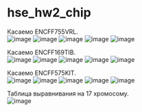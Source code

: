 # hse_hw2_chip

Касаемо ENCFF755VRL.
\
![image](https://github.com/flexbutton/hse_hw2_chip/assets/153866219/16f92088-99ca-4005-afa3-b0d802f2f325)
![image](https://github.com/flexbutton/hse_hw2_chip/assets/153866219/896d8322-b439-44c9-a2d0-de58d1e140b3)
![image](https://github.com/flexbutton/hse_hw2_chip/assets/153866219/4c05a453-f4fb-4496-8628-aea4b3d14753)
![image](https://github.com/flexbutton/hse_hw2_chip/assets/153866219/64b94649-1d1d-43bf-a2db-c826507b2aee)
![image](https://github.com/flexbutton/hse_hw2_chip/assets/153866219/664120de-2d8a-412a-ad97-c286a4054301)

Касаемо ENCFF169TIB.
\
![image](https://github.com/flexbutton/hse_hw2_chip/assets/153866219/0f93e525-3211-4557-89ae-71533675c7d6)
![image](https://github.com/flexbutton/hse_hw2_chip/assets/153866219/5f974196-3cec-4831-8228-30d7d4a80e4a)
![image](https://github.com/flexbutton/hse_hw2_chip/assets/153866219/02673263-3e6e-456d-9e8d-44e21d26a1dd)
![image](https://github.com/flexbutton/hse_hw2_chip/assets/153866219/d5805b83-ed27-431b-977a-7b7773c8c591)
![image](https://github.com/flexbutton/hse_hw2_chip/assets/153866219/e1bc176b-d386-4b6e-b94e-0aab91faa980)

Касаемо ENCFF575KIT.
\
![image](https://github.com/flexbutton/hse_hw2_chip/assets/153866219/a12851c6-cc2c-43a7-b855-52c024f0227f)
![image](https://github.com/flexbutton/hse_hw2_chip/assets/153866219/23b50b7b-b061-4611-9c11-702ee42f14c9)
![image](https://github.com/flexbutton/hse_hw2_chip/assets/153866219/8160649a-c90b-43ff-966d-c4d731fb20d1)
![image](https://github.com/flexbutton/hse_hw2_chip/assets/153866219/97c33f83-d095-46d1-aea8-873011d868b1)
![image](https://github.com/flexbutton/hse_hw2_chip/assets/153866219/82f47815-9d49-45ce-a6b7-3cbf311a00ed)

Таблица выравнивания на 17 хромосому.
\
![image](https://github.com/flexbutton/hse_hw2_chip/assets/153866219/adada499-0ab3-4c47-a15e-b2c106accf1a)
